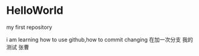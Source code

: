# HelloWorld
my first repository

i am learning how to use github,how to commit changing
在加一次分支
我的测试
张曹
